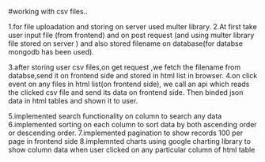 #working with csv files..

1.for file uploadation and storing on server used multer library.
2.At first take user input file (from frontend) and on post request
(and using multer library file stored on server ) and also stored filename on database(for databse mongodb has been used).

3.after storing user csv files,on get request ,we fetch the filename from databse,send it on frontend side and stored in html list in browser.
4.on click event on any files in html list(on frontend side),
we call an api which reads the clicked csv file and send its data on frontend side.
Then binded json data in  html tables and shown it to user.

5.implemented search functionality on column to search any data
6.implemented sorting on each column to sort data by both ascending order or descending order.
7.implemented pagination to show records 100 per page in frontend side
8.implemnted charts using google charting library  to show  column data when user clicked on any particular column of html table

